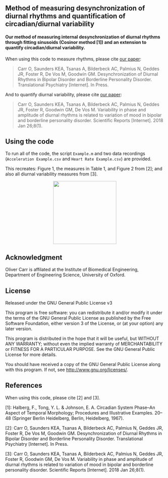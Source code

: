 ## Method of measuring desynchronization of diurnal rhythms and quantification of circadian/diurnal variability

#### Our method of measuring internal desynchronization of diurnal rhythms through fitting sinusoids (Cosinor method [1]) and an extension to quantify circadian/diurnal variability.

When using this code to measure rhythms, please cite [our paper](http://desynlink.paper.oc.com):

> Carr O, Saunders KEA, Tsanas A, Bilderbeck AC, Palmius N, Geddes JR, Foster R, De Vos M, Goodwin GM. Desynchronization of Diurnal Rhythms in Bipolar Disorder and Borderline Personality Disorder. Translational Psychiatry [Internet]. In Press.

And to quantify diurnal variability, please cite [our paper](https://www.nature.com/articles/s41598-018-19888-9):

> Carr O, Saunders KEA, Tsanas A, Bilderbeck AC, Palmius N, Geddes JR, Foster R, Goodwin GM, De Vos M. Variability in phase and amplitude of diurnal rhythms is related to variation of mood in bipolar and borderline personality disorder. Scientific Reports [Internet]. 2018 Jan 26;8(1).


## Using the code

To run all of the code, the script `Example.m` and two data recordings (`Acceleration Example.csv` and `Heart Rate Example.csv`) are provided.

This recreates: Figure 1, the measures in Table 1, and Figure 2 from [2]; and also all diurnal variability measures from [3].

<p align="center"><img src="http://oliver-carr.github.io/Desynchronization-of-Diurnal-Rhythms/images/Figure1.png" width="200"></p>

## Acknowledgment
Oliver Carr is affilated at the Institute of Biomedical Engineering, Department of Engineering Science, University of Oxford.


## License

Released under the GNU General Public License v3

This program is free software: you can redistribute it and/or modify it under the terms of the GNU General Public License as published by the Free Software Foundation, either version 3 of the License, or (at your option) any later version.

This program is distributed in the hope that it will be useful, but WITHOUT ANY WARRANTY; without even the implied warranty of MERCHANTABILITY or FITNESS FOR A PARTICULAR PURPOSE. See the GNU General Public License for more details.

You should have received a copy of the GNU General Public License along with this program. If not, see http://www.gnu.org/licenses/.


## References

When using this code, please cite [2] and [3].

[1]: Halberg, F., Tong, Y. L. & Johnson, E. A. Circadian System Phase–An Aspect of Temporal Morphology; Procedures and Illustrative Examples. 20–48 (Springer Berlin Heidelberg, Berlin, Heidelberg, 1967).

[2]: Carr O, Saunders KEA, Tsanas A, Bilderbeck AC, Palmius N, Geddes JR, Foster R, De Vos M, Goodwin GM. Desynchronization of Diurnal Rhythms in Bipolar Disorder and Borderline Personality Disorder. Translational Psychiatry [Internet]. In Press.

[3]: Carr O, Saunders KEA, Tsanas A, Bilderbeck AC, Palmius N, Geddes JR, Foster R, Goodwin GM, De Vos M. Variability in phase and amplitude of diurnal rhythms is related to variation of mood in bipolar and borderline personality disorder. Scientific Reports [Internet]. 2018 Jan 26;8(1).

